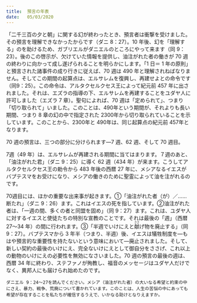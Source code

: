 ```yaml
---
title:  預言の年表
date:   05/03/2020
---
```


「二千三百の夕と朝」に関する幻が終わったとき、預言者は衝撃を受けました。その預言を理解できなかったからです（ダニ 8：27）。10 年後、幻を「理解する」のを助けるため、ガブリエルがダニエルのところにやって来ます（同 9：23）。後のこの啓示が、欠けていた情報を提供し、油注がれた者の働きが 70 週の終わりに向かって成し遂げられることを明らかにします。「1 日＝ 1 年の原則」と預言された諸事件の成り行きに従えば、70 週は 490 年と理解されねばなりません。そしてこの期間の起算点は、エルサレムを復興し、再建せよとの命令です（同9：25）。この命令は、アルタクセルクセス王によって紀元前 457 年に出されました。それは、エズラの指導の下、エルサレムを再建することをユダヤ人に許可しました（エズラ 7 章）。聖句によれば、70 週は「定められて」、つまり「切り取られて」いました。このことは、490年という期間が、それよりも長い期間、つまり 8 章の幻の中で指定された 2300年から切り取られていることを示しています。このことから、2300年と 490年は、同じ起算点の紀元前 457年となります。

70 週の預言は、三つの部分に分けられます―7 週、62 週、そして 70 週目。

7週（49 年）は、エルサレムが再建される期間に当てはまります。７週のあと、「油注がれた君」（ダニ 9：25）に導く 62 週（434 年）が来ます。こうしてアルタクセルクセス王の勅令から 483 年後の西暦 27 年に、メシアなるイエスがバプテスマをお受けになり、メシアの働きのために聖霊によって油を注がれるのです。

70週目には、ほかの重要な出来事が起きます。①「油注がれた者（が）／……断たれ」（ダニ 9：26）ます。これはイエスの死を指しています。②油注がれた者は、「一週の間、多くの者と同盟を固め」（同 9：27）ます。これは、ユダヤ人に対するイエスと使徒たちの特別な宣教のことです。それは最後の「週」（西暦 27～34 年）の間に行われます。③「半週でいけにえと<ruby>献<rt>ささ</rt></ruby>げ物を廃止する」（同 9：27）。バプテスマから 3 年半（つまり、半週）後、イエスは犠牲制度を―もはや預言的な重要性を持たないという意味において―廃止されました。そして、新しい契約の最後のいけにえ、完全ないけにえとして御自分をささげ、これ以上の動物のいけにえの必要性を無効になさいました。70 週の預言の最後の週は、西暦 34 年に終わり、ステファノが殉教し、福音のメッセージはユダヤ人だけでなく、異邦人にも届けられ始めたのです。

`ダニエル 9：24～27を読んでください。メシア（油注がれた者）の大いなる希望と約束の中にさえ、暴力、戦争、荒廃について書かれています。このことは、人生の苦悩の中にあっても希望が存在することを私たちが確信するうえで、いかなる助けとなりえますか。`